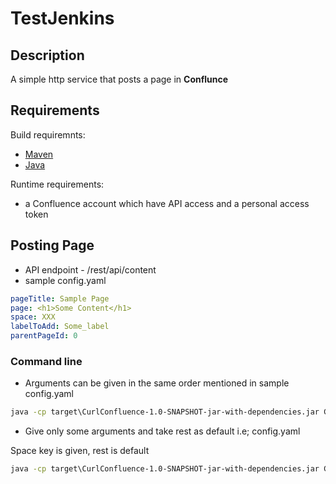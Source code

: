 # TestJenkins
## Description
A simple http service that posts a page in **Conflunce**
## Requirements
Build requiremnts:
* [Maven](https://maven.apache.org/download.cgi)
* [Java](https://www.java.com/download/ie_manual.jsp)


Runtime requirements:
* a Confluence account which have API access and a personal access token
## Posting Page
* API endpoint - /rest/api/content
* sample config.yaml 
```yaml
pageTitle: Sample Page
page: <h1>Some Content</h1>
space: XXX
labelToAdd: Some_label
parentPageId: 0
```
### Command line
* Arguments can be given in the same order mentioned in sample config.yaml

```cmd
java -cp target\CurlConfluence-1.0-SNAPSHOT-jar-with-dependencies.jar CreatePageConfluence "Sample page" "<h1>Some Content</h1>" XXX Some_label 00000000
```

* Give only some arguments and take rest as default i.e; config.yaml

Space key is given, rest is default
```cmd
java -cp target\CurlConfluence-1.0-SNAPSHOT-jar-with-dependencies.jar CreatePageConfluence - - XXX - 0
```

